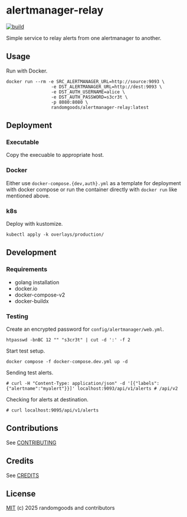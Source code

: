# alertmanager-relay

[![build](https://github.com/randomgoods/alertmanager-relay/actions/workflows/build.yml/badge.svg)](https://github.com/randomgoods/alertmanager-relay/actions/workflows/build.yml)

Simple service to relay alerts from one alertmanager to another.

## Usage

Run with Docker.

```
docker run --rm -e SRC_ALERTMANAGER_URL=http://source:9093 \
                 -e DST_ALERTMANAGER_URL=http://dest:9093 \
                 -e DST_AUTH_USERNAME=alice \
                 -e DST_AUTH_PASSWORD=s3cr3t \
                 -p 8080:8080 \
                 randomgoods/alertmanager-relay:latest
```

## Deployment

### Executable

Copy the execuable to appropriate host.

### Docker

Either use `docker-compose.{dev,auth}.yml` as a template for deployment with docker compose
or run the container directly with `docker run` like mentioned above.

### k8s

Deploy with kustomize.

```
kubectl apply -k overlays/production/
```

## Development

### Requirements

- golang installation
- docker.io
- docker-compose-v2
- docker-buildx

### Testing

Create an encrypted password for `config/alertmanager/web.yml`.

```
htpasswd -bnBC 12 "" "s3cr3t" | cut -d ':' -f 2
```

Start test setup.

```
docker compose -f docker-compose.dev.yml up -d
```

Sending test alerts.

```
# curl -H "Content-Type: application/json" -d '[{"labels":{"alertname":"myalert"}}]' localhost:9093/api/v1/alerts # /api/v2
```

Checking for alerts at destination.

```
# curl localhost:9095/api/v1/alerts
```

## Contributions

See [CONTRIBUTING](https://github.com/randomgoods/alertmanager-relay/blob/main/CONTRIBUTING.md)

## Credits

See [CREDITS](https://github.com/randomgoods/alertmanager-relay/blob/main/CREDITS)

## License

[MIT](https://github.com/randomgoods/alertmanager-relay/blob/main/LICENSE) (c) 2025 randomgoods and contributors
